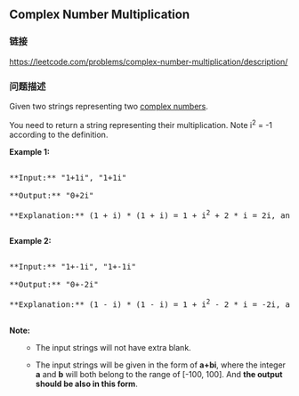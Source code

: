 ## Complex Number Multiplication  
### 链接  
https://leetcode.com/problems/complex-number-multiplication/description/  
### 问题描述

Given two strings representing two <a href = "https://en.wikipedia.org/wiki/Complex_number">complex numbers</a>.


You need to return a string representing their multiplication. Note i<sup>2</sup> = -1 according to the definition.


**Example 1:**<br />
<pre>
**Input:** "1+1i", "1+1i"
**Output:** "0+2i"
**Explanation:** (1 + i) * (1 + i) = 1 + i<sup>2</sup> + 2 * i = 2i, and you need convert it to the form of 0+2i.
</pre>


**Example 2:**<br />
<pre>
**Input:** "1+-1i", "1+-1i"
**Output:** "0+-2i"
**Explanation:** (1 - i) * (1 - i) = 1 + i<sup>2</sup> - 2 * i = -2i, and you need convert it to the form of 0+-2i.
</pre>


**Note:**
<ol>
- The input strings will not have extra blank.
- The input strings will be given in the form of **a+bi**, where the integer **a** and **b** will both belong to the range of [-100, 100]. And **the output should be also in this form**.
</ol>


